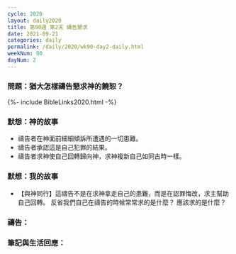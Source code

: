 ```yaml
---
cycle: 2020
layout: daily2020
title: 第90週 第2天 禱告懇求
date: 2021-09-21
categories: daily
permalink: /daily/2020/wk90-day2-daily.html
weekNum: 90
dayNum: 2
---
```


### 問題：猶大怎樣禱告懇求神的饒恕？

{%- include BibleLinks2020.html -%}

### 默想：神的故事
+ 禱告者在神面前細細傾訴所遭遇的一切患難。
+ 禱告者承認這是自己犯罪的結果。
+ 禱告者求神使自己回轉歸向神，求神複新自己如同古時一樣。

### 默想：我的故事
+ 【與神同行】這禱告不是在求神拿走自己的患難，而是在認罪悔改，求主幫助自己回轉。 反省我們自己在禱告的時候常常求的是什麼？ 應該求的是什麼？

### 禱告：

### 筆記與生活回應：

